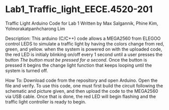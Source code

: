 # Lab1_Traffic_light_EECE.4520-201
Traffic Light Arduino Code for Lab 1
Written by Max Salgannik, Phine Kim, Yolmorakatpanhcharong Lim




Description: This arduino (C/C++) code allows a MEGA2560 from ELEGOO control LEDS to simulate a traffic light by having the colors change from red, green, and yellow. when the system is powered on with the uploaded code, the red LED is initialy blinking on/off every 1 second until a user presses the button *The button must be pressed for a second*. Once the button is pressed it begins the change light function that keeps looping until the system is turned off.




How To: Download code from the repository and open Arduino. Open the file and verify. To use this code, one must first build the circuit following the schematic and picture given, and then upload the code to the MEGA2560 via USB cable. Once that is done, the red LED will begin flashing and the traffic light controller is ready to begin.
